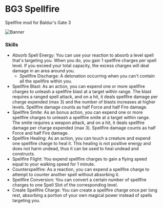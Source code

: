 # BG3 Spellfire
Spellfire mod for Baldur's Gate 3

![Banner](https://staticdelivery.nexusmods.com/mods/3474/images/12192/12192-1726346669-339882136.png)

### Skills

- Absorb Spell Energy: You can use your reaction to absorb a level spell that's targeting you.  When you do, you gain 1 spellfire charges per spell level.  If you exceed your total capacity, the excess charges will deal damage in an area around you.
  - Spellfire Discharge: A detonation occurring when you can't contain all the spellfire within you. 
- Spellfire Blast: As an action, you can expend one or more spellfire charges to unleash a spellfire blast at a target within range. The blast requires a ranged spell attack, and on a hit, it deals spellfire damage per charge expended (max 3) and the number of blasts increases at higher levels.  Spellfire damage counts as half Force and half Fire damage.
- Spellfire Smite: As an bonus action, you can expend one or more spellfire charges to unleash a spellfire smite at a target within range. The smite requires a weapon attack, and on a hit, it deals spellfire damage per charge expended (max 3).  Spellfire damage counts as half Force and half Fire damage.
- Spellfire Healing: As an action, you can touch a creature and expend one spellfire charge to heal it.  This healing is not positive energy and does not harm undead, thus it can be used to heal undead and constructs.
- Spellfire Flight: You expend spellfire charges to gain a flying speed equal to your walking speed for 1 minute.
- Counterspellfire: As a reaction, you can expend a spellfire charge to attempt to counter another spell without absorbing it.
- Spellfire Conversion: You can convert a certain number of spellfire charges to one Spell Slot of the corresponding level.
- Create Spellfire Charge: You can create a spellfire charge once per long rest, absorbing a portion of your own magical power instead of spells targeting you.
